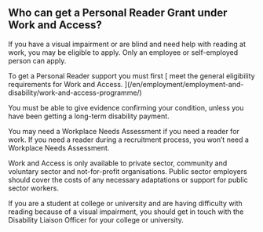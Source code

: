 ##  Who can get a Personal Reader Grant under Work and Access?

If you have a visual impairment or are blind and need help with reading at
work, you may be eligible to apply. Only an employee or self-employed person
can apply.

To get a Personal Reader support you must first [ meet the general eligibility
requirements for Work and Access. ](/en/employment/employment-and-
disability/work-and-access-programme/)

You must be able to give evidence confirming your condition, unless you have
been getting a long-term disability payment.

You may need a Workplace Needs Assessment if you need a reader for work. If
you need a reader during a recruitment process, you won’t need a Workplace
Needs Assessment.

Work and Access is only available to private sector, community and voluntary
sector and not-for-profit organisations. Public sector employers should cover
the costs of any necessary adaptations or support for public sector workers.

If you are a student at college or university and are having difficulty with
reading because of a visual impairment, you should get in touch with the
Disability Liaison Officer for your college or university.
